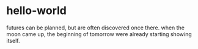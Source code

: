 # hello-world
futures can be planned, but are often discovered once there.
when the moon came up, the beginning of tomorrow were already starting showing itself.
